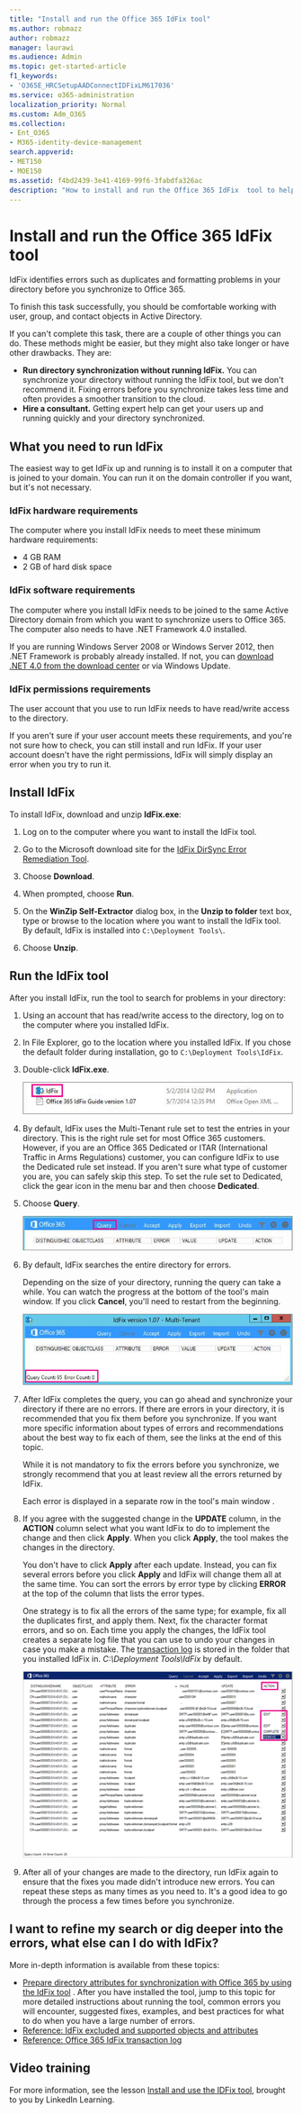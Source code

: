 ```yaml
---
title: "Install and run the Office 365 IdFix tool"
ms.author: robmazz
author: robmazz
manager: laurawi
ms.audience: Admin
ms.topic: get-started-article
f1_keywords:
- 'O365E_HRCSetupAADConnectIDFixLM617036'
ms.service: o365-administration
localization_priority: Normal
ms.custom: Adm_O365
ms.collection:
- Ent_O365
- M365-identity-device-management
search.appverid:
- MET150
- MOE150
ms.assetid: f4bd2439-3e41-4169-99f6-3fabdfa326ac
description: "How to install and run the Office 365 IdFix  tool to help clean up your active directory before you synchronize it to Office 365."
---
```


# Install and run the Office 365 IdFix tool

IdFix identifies errors such as duplicates and formatting problems in your directory before you synchronize to Office 365. 
  
To finish this task successfully, you should be comfortable working with user, group, and contact objects in Active Directory.
  
If you can't complete this task, there are a couple of other things you can do. These methods might be easier, but they might also take longer or have other drawbacks. They are:
  
- **Run directory synchronization without running IdFix.** You can synchronize your directory without running the IdFix tool, but we don't recommend it. Fixing errors before you synchronize takes less time and often provides a smoother transition to the cloud. 
- **Hire a consultant.** Getting expert help can get your users up and running quickly and your directory synchronized. 
    
## What you need to run IdFix

The easiest way to get IdFix up and running is to install it on a computer that is joined to your domain. You can run it on the domain controller if you want, but it's not necessary.
  
### IdFix hardware requirements

The computer where you install IdFix needs to meet these minimum hardware requirements:
  
- 4 GB RAM
- 2 GB of hard disk space
    
### IdFix software requirements

The computer where you install IdFix needs to be joined to the same Active Directory domain from which you want to synchronize users to Office 365. The computer also needs to have .NET Framework 4.0 installed. 
  
If you are running Windows Server 2008 or Windows Server 2012, then .NET Framework is probably already installed. If not, you can [download .NET 4.0 from the download center](https://go.microsoft.com/fwlink/p/?LinkId=400475) or via Windows Update. 
  
### IdFix permissions requirements

The user account that you use to run IdFix needs to have read/write access to the directory.
  
If you aren't sure if your user account meets these requirements, and you're not sure how to check, you can still install and run IdFix. If your user account doesn't have the right permissions, IdFix will simply display an error when you try to run it.
  
## Install IdFix

To install IdFix, download and unzip **IdFix.exe**: 
  
1. Log on to the computer where you want to install the IdFix tool.
    
2. Go to the Microsoft download site for the [IdFix DirSync Error Remediation Tool](https://go.microsoft.com/fwlink/?linkid=867219).
    
3. Choose **Download**.
    
4. When prompted, choose **Run**.
    
5. On the **WinZip Self-Extractor** dialog box, in the **Unzip to folder** text box, type or browse to the location where you want to install the IdFix tool. By default, IdFix is installed into `C:\Deployment Tools\`. 
    
6. Choose **Unzip**.
    
## Run the IdFix tool

After you install IdFix, run the tool to search for problems in your directory:
  
1. Using an account that has read/write access to the directory, log on to the computer where you installed IdFix.
    
2. In File Explorer, go to the location where you installed IdFix. If you chose the default folder during installation, go to `C:\Deployment Tools\IdFix`.
    
3. Double-click **IdFix.exe**. 
    
    ![Choose the IdFix.exe file.](media/a9387bbc-991f-41c2-a500-45e3ce574285.JPG)
  
4. By default, IdFix uses the Multi-Tenant rule set to test the entries in your directory. This is the right rule set for most Office 365 customers. However, if you are an Office 365 Dedicated or ITAR (International Traffic in Arms Regulations) customer, you can configure IdFix to use the Dedicated rule set instead. If you aren't sure what type of customer you are, you can safely skip this step. To set the rule set to Dedicated, click the gear icon in the menu bar and then choose **Dedicated**.
    
5. Choose **Query**.
    
    ![Choose query in IdFix.](media/a07a7aa7-d0ac-4817-8757-946019813a57.JPG)
  
6. By default, IdFix searches the entire directory for errors.
    
    Depending on the size of your directory, running the query can take a while. You can watch the progress at the bottom of the tool's main window. If you click **Cancel**, you'll need to restart from the beginning.
    
    ![IdFix query and error count.](media/da0198a0-7d4d-4afe-a256-e82f1330ada5.JPG)
  
7. After IdFix completes the query, you can go ahead and synchronize your directory if there are no errors. If there are errors in your directory, it is recommended that you fix them before you synchronize. If you want more specific information about types of errors and recommendations about the best way to fix each of them, see the links at the end of this topic. 
    
    While it is not mandatory to fix the errors before you synchronize, we strongly recommend that you at least review all the errors returned by IdFix.
    
    Each error is displayed in a separate row in the tool's main window . 
    
8. If you agree with the suggested change in the **UPDATE** column, in the **ACTION** column select what you want IdFix to do to implement the change and then click **Apply**. When you click **Apply**, the tool makes the changes in the directory.
    
    You don't have to click **Apply** after each update. Instead, you can fix several errors before you click **Apply** and IdFix will change them all at the same time. You can sort the errors by error type by clicking **ERROR** at the top of the column that lists the error types. 
    
    One strategy is to fix all the errors of the same type; for example, fix all the duplicates first, and apply them. Next, fix the character format errors, and so on. Each time you apply the changes, the IdFix tool creates a separate log file that you can use to undo your changes in case you make a mistake. The [transaction log](idfix-transaction-log.md) is stored in the folder that you installed IdFix in.  _C:\Deployment Tools\IdFix_ by default. 
    
    ![Remediating errors in IdFix.](media/5f051070-652c-4be7-98bf-312295e32371.png)
  
9. After all of your changes are made to the directory, run IdFix again to ensure that the fixes you made didn't introduce new errors. You can repeat these steps as many times as you need to. It's a good idea to go through the process a few times before you synchronize.
    
## I want to refine my search or dig deeper into the errors, what else can I do with IdFix?

More in-depth information is available from these topics:
  
- [Prepare directory attributes for synchronization with Office 365 by using the IdFix tool](prepare-directory-attributes-for-synch-with-idfix.md) . After you have installed the tool, jump to this topic for more detailed instructions about running the tool, common errors you will encounter, suggested fixes, examples, and best practices for what to do when you have a large number of errors. 
- [Reference: IdFix excluded and supported objects and attributes](idfix-excluded-and-supported-objects-and-attributes.md)  
- [Reference: Office 365 IdFix transaction log](idfix-transaction-log.md)
    
## Video training

For more information, see the lesson [Install and use the IDFix tool](https://support.office.com/article/install-and-use-the-idfix-tool-4d81d73c-f172-4fd5-8542-f601c0c96aa9?ui=en-US&rs=en-US&ad=US), brought to you by LinkedIn Learning.
  


